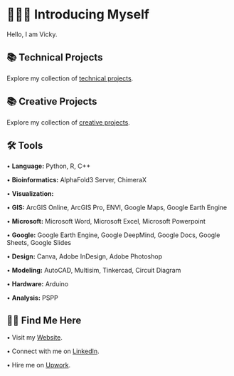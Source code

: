 # 👩🏻‍💻 Introducing Myself
Hello, I am Vicky. <p>
## 📚 Technical Projects <br>
Explore my collection of [technical projects](https://github.com/redefiningvicky/Technical-Projects).
## 📚 Creative Projects <br>
Explore my collection of [creative projects](https://github.com/redefiningvicky/Creative-Projects).
## 🛠️ Tools <br>
• <b>Language:</b> Python, R, C++ <p>
• <b>Bioinformatics:</b> AlphaFold3 Server, ChimeraX <p>
• <b>Visualization:</b>  <p>
• <b>GIS:</b> ArcGIS Online, ArcGIS Pro, ENVI, Google Maps, Google Earth Engine <p>
• <b>Microsoft:</b> Microsoft Word, Microsoft Excel, Microsoft Powerpoint <p>
• <b>Google:</b> Google Earth Engine, Google DeepMind, Google Docs, Google Sheets, Google Slides <p>
• <b>Design:</b> Canva, Adobe InDesign, Adobe Photoshop <p>
• <b>Modeling:</b> AutoCAD, Multisim, Tinkercad, Circuit Diagram <p>
• <b>Hardware:</b> Arduino <p>
• <b>Analysis:</b> PSPP <p>
## 👋🏻 Find Me Here <br>
• Visit my [Website](). <p>
• Connect with me on [LinkedIn](https://www.linkedin.com/in/redefiningvicky/). <p>
• Hire me on [Upwork]().
